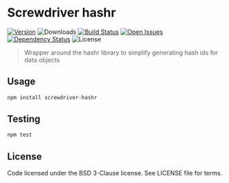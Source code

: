 # Screwdriver hashr
[![Version][npm-image]][npm-url] ![Downloads][downloads-image] [![Build Status][wercker-image]][wercker-url] [![Open Issues][issues-image]][issues-url] [![Dependency Status][daviddm-image]][daviddm-url] ![License][license-image]

> Wrapper around the hashr library to simplify generating hash ids for data objects

## Usage

```bash
npm install screwdriver-hashr
```

## Testing

```bash
npm test
```

## License

Code licensed under the BSD 3-Clause license. See LICENSE file for terms.

[npm-image]: https://img.shields.io/npm/v/screwdriver-hashr.svg
[npm-url]: https://npmjs.org/package/screwdriver-hashr
[downloads-image]: https://img.shields.io/npm/dt/screwdriver-hashr.svg
[license-image]: https://img.shields.io/npm/l/screwdriver-hashr.svg
[issues-image]: https://img.shields.io/github/issues/screwdriver-cd/hashr.svg
[issues-url]: https://github.com/screwdriver-cd/hashr/issues
[wercker-image]: https://app.wercker.com/status/4afb68125eed62eef36f89f7027bef7b
[wercker-url]: https://app.wercker.com/project/bykey/4afb68125eed62eef36f89f7027bef7b
[daviddm-image]: https://david-dm.org/screwdriver-cd/hashr.svg?theme=shields.io
[daviddm-url]: https://david-dm.org/screwdriver-cd/hashr

